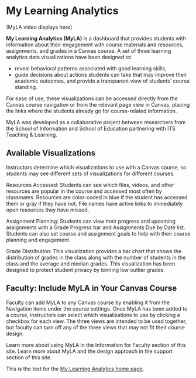 # My Learning Analytics

(MyLA video displays here)

**My Learning Analytics (MyLA)** is a dashboard that provides students with information about their engagement with course materials and resources, assignments, and grades in a Canvas course. A set of three learning analytics data visualizations have been designed to:

- reveal behavioral patterns associated with good learning skills,
- guide decisions about actions students can take that may improve their academic outcomes, and provide a transparent view of students’ course standing.

For ease of use, these visualizations can be accessed directly from the Canvas course navigation or from the relevant page view in Canvas, placing the links where the students already go for course-related information.

MyLA was developed as a collaborative project between researchers from the School of Information and School of Education partnering with ITS Teaching & Learning.

## Available Visualizations
Instructors determine which visualizations to use with a Canvas course, so students may see different sets of visualizations for different courses.

Resources Accessed: Students can see which files, videos, and other resources are popular in the course and accessed most often by classmates. Resources are color-coded in blue if the student has accessed them or gray if they have not. File names have active links to immediately open resources they have missed.

Assignment Planning: Students can view their progress and upcoming assignments with a Grade Progress bar and Assignments Due by Date list. Students can also set course and assignment goals to help with their course planning and engagement.

Grade Distribution: This visualization provides a bar chart that shows the distribution of grades in the class along with the number of students in the class and the average and median grades. This visualization has been designed to protect student privacy by binning low outlier grades.

## Faculty: Include MyLA in Your Canvas Course
Faculty can add MyLA to any Canvas course by enabling it from the Navigation items under the course settings. Once MyLA has been added to a course, instructors can select which visualizations to use by clicking a checkbox for each view. The three views are intended to be used together, but faculty can turn off any of the three views that may not fit their course design.

Learn more about using MyLA in the Information for Faculty section of this site. Learn more about MyLA and the design approach in the support section of this site.

This is the text for the [My Learning Analytics home page](https://its.umich.edu/academics-research/teaching-learning/myla-for-students).
